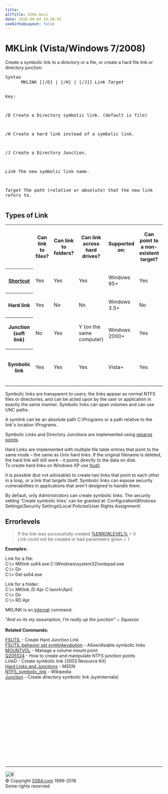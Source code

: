 ```yaml
---
title:
altTitle: SS64 Docs
date: 2016-09-04 19:26:55
useGithubLayout: false
---
```

<!-- #BeginLibraryItem "/Library/head_nt.lbi" --><!-- #EndLibraryItem --><h1>MKLink (Vista/Windows 7/2008)</h1>
<p>Create a symbolic link to a directory or a file, or create a hard file link or directory junction.</p> 
<pre>Syntax
      MKLINK [[/D] | [/H] | [/J]] <i>Link Target</i>

Key:

   /D     Create a Directory symbolic link. (default is file)

   /H     Create a hard link instead of a symbolic link.

   /J     Create a Directory Junction.

   <i>Link</i>   The new symbolic link name.

   <i>Target</i> The path (relative or absolute) that the new link refers to.</pre>
<h2>Types of Link<br>
</h2>
<table class="mklink">
<tbody><tr>
<td></td>
<th><p>Can link to files?</p></th>
<th><p>Can link to folders?</p></th>
<th><p>Can link across hard drives?</p></th>
<th><p>Supported on:</p></th>
<th><p>Can point to a non-existent target?</p></th>
<th><p>Can be relative?</p></th>
<th><p>How to delete:</p></th>
</tr>
<tr>
<th><p><a href="shortcut.html">Shortcut</a></p></th>
<td><p>Yes</p></td>
<td><p>Yes</p></td>
<td><p>Yes</p></td>
<td><p>Windows 95+</p></td>
<td><p>Yes</p></td>
<td><p>No</p></td>
<td><p><a href="del.html">Del</a></p></td>
</tr>
<tr>
<th><p>Hard link</p></th>
<td><p>Yes</p></td>
<td><p>No</p></td>
<td><p>No</p></td>
<td><p>Windows 3.5+</p></td>
<td><p>No<br>
</p></td>
<td><p>No</p></td>
<td><p><a href="del.html">Del</a></p></td>
</tr>
<tr>
<th><p>Junction<br>
(soft link)</p></th>
<td><p>No</p></td>
<td><p>Yes</p></td>
<td><p>Y (on the same computer)</p></td>
<td><p>Windows 2000+</p></td>
<td><p>Yes</p></td>
<td><p>No</p></td>
<td><p><a href="rd.html">RD</a></p></td>
</tr>
<tr>
<th><p>Symbolic link</p></th>
<td><p>Yes</p></td>
<td><p>Yes</p></td>
<td><p>Yes</p></td>
<td><p>Vista+</p></td>
<td><p>Yes</p></td>
<td><p>Yes (on the same volume)</p></td>
<td><p>RD <i>folder</i> or Del <i>file</i></p></td>
</tr>
</tbody></table>
<p>Symbolic links are transparent to users; the links appear as normal NTFS files or directories, and can be acted upon by the user or application in exactly the same manner. Symbolic links can span volumes and can use UNC paths. </p>
<p> A symlink can be an absolute path <span class="code">C:\Programs</span> or a path relative to the link's location <span class="code">\Programs</span>. <br>
</p>
<p><b> </b>Symbolic Links and Directory Junctions are implemented using <a href="http://msdn.microsoft.com/en-us/library/windows/desktop/aa365503(v=vs.85).aspx">reparse points</a>.</p>
<p> Hard Links are implemented  with multiple file table entries that point to the same inode – the same  as Unix hard links. If the original filename is deleted, the hard link will still work - it points directly to the data on disk.<br>
To create hard links on Windows XP use <a href="fsutil.html">fsutil</a>.</p>
<p>It is possible (but not advisable) to create  two links that point to each other in a loop, or a link that targets  itself. Symbolic links can expose security vulnerabilities in applications that aren't designed to handle them.</p>
<p>By default, only Administrators can create symbolic links. The security setting 'Create symbolic links' can be granted at: <span class="code">Configuration\Windows Settings\Security Settings\Local Policies\User Rights Assignment\</span></p>
<h2>Errorlevels</h2>
<blockquote>
<p>If the link was successfully created <a href="errorlevel.html">%ERRORLEVEL%</a> = 0<br>
Link could not be created or bad parameters given = 1</p>
</blockquote>
<p><b>Examples:</b></p>
<p> Link for a file:<br>
<span class="code"> C:\&gt; MKlink ss64.exe C:\Windows\system32\notepad.exe<br>
C:\&gt; Dir<br>
C:\&gt; Del ss64.exe</span></p>
<p> Link for a folder<span class="code">:<br>
C:\&gt; MKlink /D Apr C:\work\April<br>
C:\&gt; Dir<br>
C:\&gt; RD Apr</span></p>
<p>MKLINK is an <a href="syntax-internal.html">internal</a> command.</p>
<p><i class="quote"> "And so its my assumption, I’m really up the junction" ~ Squeeze </i><br>
  <b><br>
Related Commands:</b></p>
<p><a href="fsutil.html">FSUTIL</a> - Create Hard Junction Link<br>
<a href="fsutil.html#behavior">FSUTIL behavior set symlinkevalution</a> - Allow/disable symbolic links<br>
<a href="mountvol.html">MOUNTVOL</a> - Manage a volume mount point<br>
<a href="https://support.microsoft.com/kb/205524">Q205524</a> - How to create and manipulate NTFS junction points<br>
LinkD - Create symbolic link (2003 Resource Kit)<br>
<a href="http://msdn.microsoft.com/en-us/library/windows/desktop/aa365006%28v=vs.85%29.aspx">Hard Links and Junctions</a> - MSDN<br>
<a href="http://en.wikipedia.org/wiki/NTFS_symbolic_link">NTFS_symbolic_link</a> - Wikipedia<br>
<a href="http://technet.microsoft.com/en-gb/sysinternals/bb896768.aspx">Junction</a> - Create directory symbolic link (sysInternals)</p><!-- #BeginLibraryItem "/Library/foot_nt.lbi" --><p>
<!-- windows300 -->
<ins class="adsbygoogle" style="display:inline-block;width:300px;height:250px" data-ad-client="ca-pub-6140977852749469" data-ad-slot="7649547908"></ins>
<script>
(adsbygoogle = window.adsbygoogle || []).push({});
</script></p>
<hr>
<div id="bl" class="footer"><a href="mklink.html#"><img src="../images/top.png" width="30" height="22" alt="Back to the Top"></a></div>
<div id="br" class="footer, tagline">© Copyright <a href="../index.html">SS64.com</a> 1999-2016<br>
Some rights reserved</div><!-- #EndLibraryItem -->
